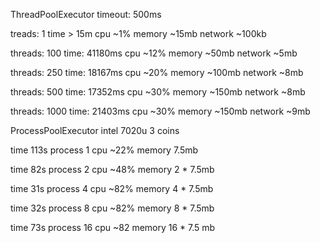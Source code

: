 ThreadPoolExecutor
timeout: 500ms

treads: 1
time > 15m
cpu ~1%
memory ~15mb
network ~100kb

threads: 100
time: 41180ms
cpu ~12%
memory ~50mb
network ~5mb

threads: 250
time: 18167ms
cpu ~20%
memory ~100mb
network ~8mb

threads: 500
time: 17352ms
cpu ~30%
memory ~150mb
network ~8mb

threads: 1000
time: 21403ms
cpu ~30%
memory ~150mb
network ~9mb


ProcessPoolExecutor
intel 7020u 3 coins

time 113s process 1
cpu ~22% memory 7.5mb

time 82s process 2
cpu ~48% memory 2 * 7.5mb

time 31s process 4
cpu ~82% memory 4 * 7.5mb

time 32s process 8
cpu ~82% memory 8 * 7.5mb

time 73s process 16
cpu ~82 memory 16 * 7.5 mb